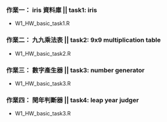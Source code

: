  ### 作業一： iris 資料庫 || task1: iris
   - W1_HW_basic_task1.R
 ### 作業二： 九九乘法表  || task2: 9x9 multiplication table
   - W1_HW_basic_task2.R
 ### 作業三： 數字產生器 || task3: number generator
   - W1_HW_basic_task3.R 
 ### 作業四： 閏年判斷器 || task4: leap year judger
   - W1_HW_basic_task3.R 
